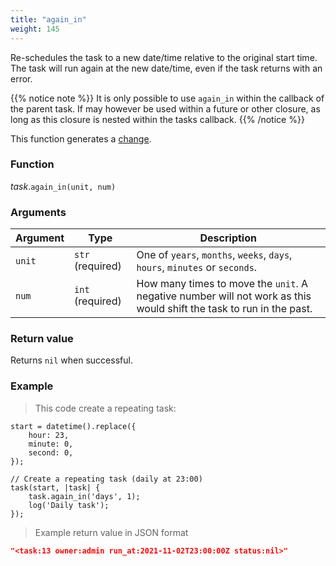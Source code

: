 ```yaml
---
title: "again_in"
weight: 145
---
```


Re-schedules the task to a new date/time relative to the original start time. The task will run again at the new date/time, even if the task returns with an error.

{{% notice note %}}
It is only possible to use `again_in` within the callback of the parent task. If may however be used within a future or other closure, as long as this closure is nested within the tasks callback.
{{% /notice %}}

This function generates a [change](../../../overview/changes).

### Function

*task*.`again_in(unit, num)`

### Arguments

Argument | Type | Description
-------- | ---- | -----------
`unit` | `str` (required) | One of `years`, `months`, `weeks`, `days`, `hours`, `minutes` or `seconds`.
`num` | `int` (required) | How many times to move the `unit`. A negative number will not work as this would shift the task to run in the past.

### Return value

Returns `nil` when successful.

### Example

> This code create a repeating task:

```thingsdb,should_pass
start = datetime().replace({
    hour: 23,
    minute: 0,
    second: 0,
});

// Create a repeating task (daily at 23:00)
task(start, |task| {
    task.again_in('days', 1);
    log('Daily task');
});
```

> Example return value in JSON format

```json
"<task:13 owner:admin run_at:2021-11-02T23:00:00Z status:nil>"
```